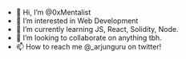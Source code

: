 - 👋 Hi, I’m @0xMentalist
- 👀 I’m interested in Web Development
- 🌱 I’m currently learning JS, React, Solidity, Node.
- 💞️ I’m looking to collaborate on anything tbh. 
- 📫 How to reach me @_arjunguru on twitter!

<!---
0xMentalist/0xMentalist is a ✨ special ✨ repository because its `README.md` (this file) appears on your GitHub profile.
You can click the Preview link to take a look at your changes.
--->
